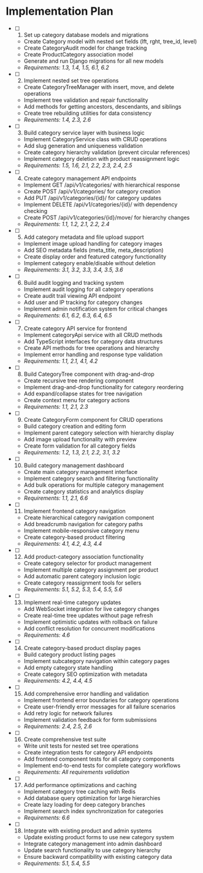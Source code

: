 # Implementation Plan

- [ ] 1. Set up category database models and migrations
  - Create Category model with nested set fields (lft, rght, tree_id, level)
  - Create CategoryAudit model for change tracking
  - Create ProductCategory association model
  - Generate and run Django migrations for all new models
  - _Requirements: 1.3, 1.4, 1.5, 6.1, 6.2_

- [ ] 2. Implement nested set tree operations
  - Create CategoryTreeManager with insert, move, and delete operations
  - Implement tree validation and repair functionality
  - Add methods for getting ancestors, descendants, and siblings
  - Create tree rebuilding utilities for data consistency
  - _Requirements: 1.4, 2.3, 2.6_

- [ ] 3. Build category service layer with business logic
  - Implement CategoryService class with CRUD operations
  - Add slug generation and uniqueness validation
  - Create category hierarchy validation (prevent circular references)
  - Implement category deletion with product reassignment logic
  - _Requirements: 1.5, 1.6, 2.1, 2.2, 2.3, 2.4, 2.5_

- [ ] 4. Create category management API endpoints
  - Implement GET /api/v1/categories/ with hierarchical response
  - Create POST /api/v1/categories/ for category creation
  - Add PUT /api/v1/categories/{id}/ for category updates
  - Implement DELETE /api/v1/categories/{id}/ with dependency checking
  - Create POST /api/v1/categories/{id}/move/ for hierarchy changes
  - _Requirements: 1.1, 1.2, 2.1, 2.2, 2.4_

- [ ] 5. Add category metadata and file upload support
  - Implement image upload handling for category images
  - Add SEO metadata fields (meta_title, meta_description)
  - Create display order and featured category functionality
  - Implement category enable/disable without deletion
  - _Requirements: 3.1, 3.2, 3.3, 3.4, 3.5, 3.6_

- [ ] 6. Build audit logging and tracking system
  - Implement audit logging for all category operations
  - Create audit trail viewing API endpoint
  - Add user and IP tracking for category changes
  - Implement admin notification system for critical changes
  - _Requirements: 6.1, 6.2, 6.3, 6.4, 6.5_

- [ ] 7. Create category API service for frontend
  - Implement categoryApi service with all CRUD methods
  - Add TypeScript interfaces for category data structures
  - Create API methods for tree operations and hierarchy
  - Implement error handling and response type validation
  - _Requirements: 1.1, 2.1, 4.1, 4.2_

- [ ] 8. Build CategoryTree component with drag-and-drop
  - Create recursive tree rendering component
  - Implement drag-and-drop functionality for category reordering
  - Add expand/collapse states for tree navigation
  - Create context menu for category actions
  - _Requirements: 1.1, 2.1, 2.3_

- [ ] 9. Create CategoryForm component for CRUD operations
  - Build category creation and editing form
  - Implement parent category selection with hierarchy display
  - Add image upload functionality with preview
  - Create form validation for all category fields
  - _Requirements: 1.2, 1.3, 2.1, 2.2, 3.1, 3.2_

- [ ] 10. Build category management dashboard
  - Create main category management interface
  - Implement category search and filtering functionality
  - Add bulk operations for multiple category management
  - Create category statistics and analytics display
  - _Requirements: 1.1, 2.1, 6.6_

- [ ] 11. Implement frontend category navigation
  - Create hierarchical category navigation component
  - Add breadcrumb navigation for category paths
  - Implement mobile-responsive category menu
  - Create category-based product filtering
  - _Requirements: 4.1, 4.2, 4.3, 4.4_

- [ ] 12. Add product-category association functionality
  - Create category selector for product management
  - Implement multiple category assignment per product
  - Add automatic parent category inclusion logic
  - Create category reassignment tools for sellers
  - _Requirements: 5.1, 5.2, 5.3, 5.4, 5.5, 5.6_

- [ ] 13. Implement real-time category updates
  - Add WebSocket integration for live category changes
  - Create real-time tree updates without page refresh
  - Implement optimistic updates with rollback on failure
  - Add conflict resolution for concurrent modifications
  - _Requirements: 4.6_

- [ ] 14. Create category-based product display pages
  - Build category product listing pages
  - Implement subcategory navigation within category pages
  - Add empty category state handling
  - Create category SEO optimization with metadata
  - _Requirements: 4.2, 4.4, 4.5_

- [ ] 15. Add comprehensive error handling and validation
  - Implement frontend error boundaries for category operations
  - Create user-friendly error messages for all failure scenarios
  - Add retry logic for network failures
  - Implement validation feedback for form submissions
  - _Requirements: 2.4, 2.5, 2.6_

- [ ] 16. Create comprehensive test suite
  - Write unit tests for nested set tree operations
  - Create integration tests for category API endpoints
  - Add frontend component tests for all category components
  - Implement end-to-end tests for complete category workflows
  - _Requirements: All requirements validation_

- [ ] 17. Add performance optimizations and caching
  - Implement category tree caching with Redis
  - Add database query optimization for large hierarchies
  - Create lazy loading for deep category branches
  - Implement search index synchronization for categories
  - _Requirements: 6.6_

- [ ] 18. Integrate with existing product and admin systems
  - Update existing product forms to use new category system
  - Integrate category management into admin dashboard
  - Update search functionality to use category hierarchy
  - Ensure backward compatibility with existing category data
  - _Requirements: 5.1, 5.4, 5.5_